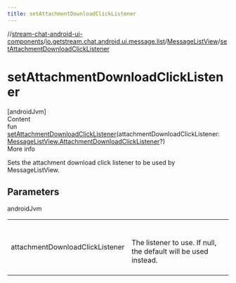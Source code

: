 ```yaml
---
title: setAttachmentDownloadClickListener
---
```

//[stream-chat-android-ui-components](../../../index.md)/[io.getstream.chat.android.ui.message.list](../index.md)/[MessageListView](index.md)/[setAttachmentDownloadClickListener](setAttachmentDownloadClickListener.md)



# setAttachmentDownloadClickListener  
[androidJvm]  
Content  
fun [setAttachmentDownloadClickListener](setAttachmentDownloadClickListener.md)(attachmentDownloadClickListener: [MessageListView.AttachmentDownloadClickListener](AttachmentDownloadClickListener/index.md)?)  
More info  


Sets the attachment download click listener to be used by MessageListView.



## Parameters  
  
androidJvm  
  
| | |
|---|---|
| <a name="io.getstream.chat.android.ui.message.list/MessageListView/setAttachmentDownloadClickListener/#io.getstream.chat.android.ui.message.list.MessageListView.AttachmentDownloadClickListener?/PointingToDeclaration/"></a>attachmentDownloadClickListener| <a name="io.getstream.chat.android.ui.message.list/MessageListView/setAttachmentDownloadClickListener/#io.getstream.chat.android.ui.message.list.MessageListView.AttachmentDownloadClickListener?/PointingToDeclaration/"></a><br/><br/>The listener to use. If null, the default will be used instead.<br/><br/>|
  
  



